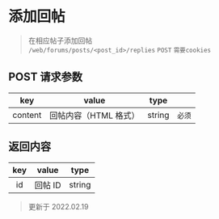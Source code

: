 # 添加回帖

> 在相应帖子添加回帖  
> `/web/forums/posts/<post_id>/replies` `POST` `需要cookies`

## POST 请求参数

|   key   |         value         |  type  |        |
| :-----: | :-------------------: | :----: | :----: |
| content | 回帖内容（HTML 格式） | string | `必须` |

## 返回内容

| key |  value  |  type  |
| :-: | :-----: | :----: |
| id  | 回帖 ID | string |

> 更新于 2022.02.19
